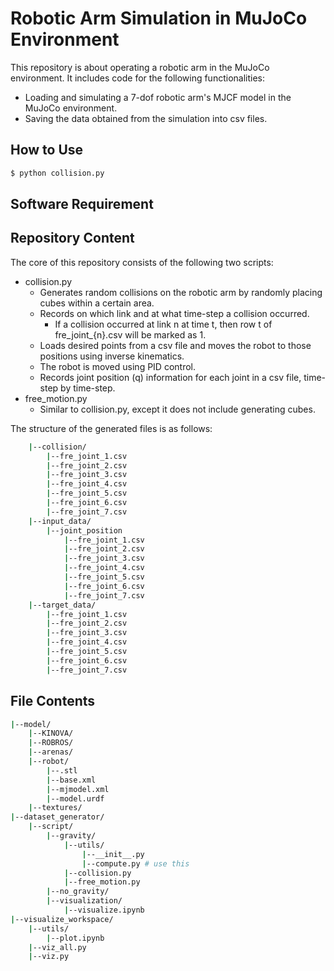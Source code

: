 
# Robotic Arm Simulation in MuJoCo Environment
 
This repository is about operating a robotic arm in the MuJoCo environment. It includes code for the following functionalities:
 
- Loading and simulating a 7-dof robotic arm's MJCF model in the MuJoCo environment.
- Saving the data obtained from the simulation into csv files.
 
## How to Use
 
```bash
$ python collision.py
```

## Software Requirement


## Repository Content
The core of this repository consists of the following two scripts:

- collision.py
    - Generates random collisions on the robotic arm by randomly placing cubes within a certain area.
    - Records on which link and at what time-step a collision occurred.
        - If a collision occurred at link n at time t, then row t of fre_joint_{n}.csv will be marked as 1.
    - Loads desired points from a csv file and moves the robot to those positions using inverse kinematics.
    - The robot is moved using PID control.
    - Records joint position (q) information for each joint in a csv file, time-step by time-step.
- free_motion.py
    - Similar to collision.py, except it does not include generating cubes.

The structure of the generated files is as follows:

```bash
    |--collision/
        |--fre_joint_1.csv
        |--fre_joint_2.csv
        |--fre_joint_3.csv
        |--fre_joint_4.csv
        |--fre_joint_5.csv
        |--fre_joint_6.csv
        |--fre_joint_7.csv
    |--input_data/
        |--joint_position
            |--fre_joint_1.csv
            |--fre_joint_2.csv
            |--fre_joint_3.csv
            |--fre_joint_4.csv
            |--fre_joint_5.csv
            |--fre_joint_6.csv
            |--fre_joint_7.csv
    |--target_data/
        |--fre_joint_1.csv
        |--fre_joint_2.csv
        |--fre_joint_3.csv
        |--fre_joint_4.csv
        |--fre_joint_5.csv
        |--fre_joint_6.csv
        |--fre_joint_7.csv
```

## File Contents

```bash
|--model/
    |--KINOVA/
    |--ROBROS/
	|--arenas/
    |--robot/
        |--.stl
        |--base.xml
        |--mjmodel.xml
        |--model.urdf
	|--textures/
|--dataset_generator/
	|--script/
        |--gravity/
            |--utils/
                |--__init__.py
                |--compute.py # use this
            |--collision.py 
            |--free_motion.py
        |--no_gravity/
        |--visualization/
            |--visualize.ipynb
|--visualize_workspace/
    |--utils/
        |--plot.ipynb
    |--viz_all.py
    |--viz.py
```